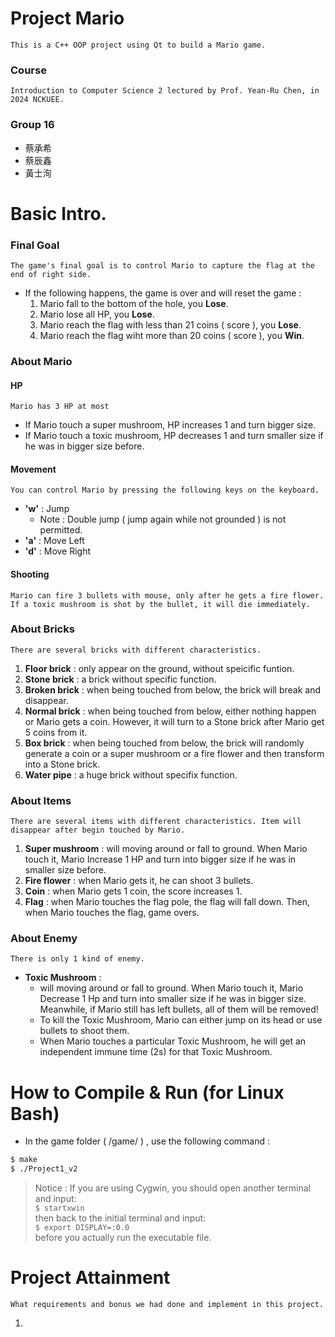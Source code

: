 ﻿# Project Mario
    This is a C++ OOP project using Qt to build a Mario game.

### Course
    Introduction to Computer Science 2 lectured by Prof. Yean-Ru Chen, in 2024 NCKUEE.

### Group 16
- 蔡承希
- 蔡辰鑫 
- 黃士洵

# Basic Intro.

### Final Goal
    The game's final goal is to control Mario to capture the flag at the end of right side.
- If the following happens, the game is over and will reset the game : 
    1. Mario fall to the bottom of the hole, you **Lose**.
    2. Mario lose all HP, you **Lose**.
    3. Mario reach the flag with less than 21 coins ( score ), you **Lose**.
    4. Mario reach the flag wiht more than 20 coins ( score ), you **Win**.

### About Mario
#### HP
    Mario has 3 HP at most
- If Mario touch a super mushroom, HP increases 1 and turn bigger size.
- If Mario touch a toxic mushroom, HP decreases 1 and turn smaller size if he was in bigger size before.   

#### Movement
    You can control Mario by pressing the following keys on the keyboard.
- **'w'** : Jump 
    - Note : Double jump ( jump again while not grounded ) is not permitted.
- **'a'** : Move Left
- **'d'** : Move Right 

#### Shooting
    Mario can fire 3 bullets with mouse, only after he gets a fire flower.
    If a toxic mushroom is shot by the bullet, it will die immediately.

### About Bricks
    There are several bricks with different characteristics.
1. **Floor brick** : only appear on the ground, without speicific funtion.
2. **Stone brick** : a brick without specific function.
3. **Broken brick** : when being touched from below, the brick will break and disappear.
4. **Normal brick** : when being touched from below, either nothing happen or Mario gets a coin. However, it will turn to a Stone brick after Mario get 5 coins from it.
5. **Box brick** : when being touched from below, the brick will randomly generate a coin or a super mushroom or a fire flower and then transform into a Stone brick.
6. **Water pipe** : a huge brick without specifix function.

### About Items
    There are several items with different characteristics. Item will disappear after begin touched by Mario.
1. **Super mushroom** : will moving around or fall to ground. When Mario touch it, Mario Increase 1 HP and turn into bigger size if he was in smaller size before.   
2. **Fire flower** : when Mario gets it, he can shoot 3 bullets.
3. **Coin** : when Mario gets 1 coin, the score increases 1.
4. **Flag** : when Mario touches the flag pole, the flag will fall down. Then, when Mario touches the flag, game overs. 

### About Enemy
    There is only 1 kind of enemy.
- **Toxic Mushroom** : 
    - will moving around or fall to ground. When Mario touch it, Mario Decrease 1 Hp and turn into smaller size if he was in bigger size. Meanwhile, if Mario still has left bullets, all of them will be removed!
    - To kill the Toxic Mushroom, Mario can either jump on its head or use bullets to shoot them.
    - When Mario touches a particular Toxic Mushroom, he will get an independent immune time (2s) for that Toxic Mushroom.

# How to Compile & Run (for Linux Bash)
- In the game folder ( /game/ ) , use the following command :
```bash
$ make
$ ./Project1_v2
```
> Notice : If you are using Cygwin, you should open another terminal and input:<br> 
```$ startxwin```<br>
then back to the initial terminal and input:<br>
```$ export DISPLAY=:0.0```<br>
before you actually run the executable file.


# Project Attainment
    What requirements and bonus we had done and implement in this project.
1. 
